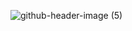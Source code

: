 
![github-header-image (5)](https://github.com/mollmikey/mollmikey/assets/104609759/544bd9f3-2782-4d2f-8717-e5723d49aa4e)
